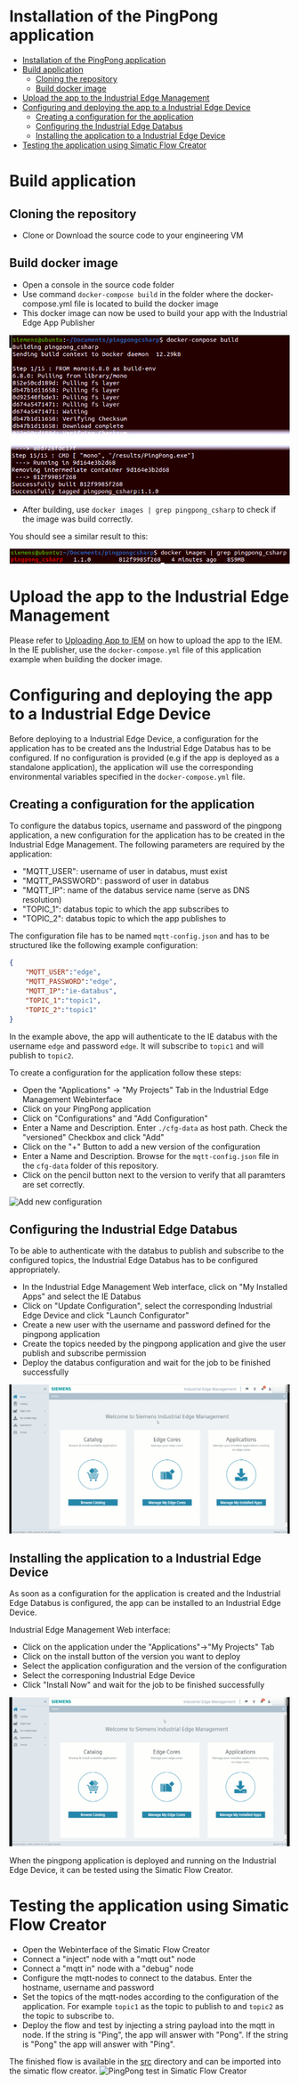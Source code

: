 
# Installation of the PingPong application

- [Installation of the PingPong application](#installation-of-the-pingpong-application)
- [Build application](#build-application)
  - [Cloning the repository](#cloning-the-repository)
  - [Build docker image](#build-docker-image)
- [Upload the app to the Industrial Edge Management](#upload-the-app-to-the-industrial-edge-management)
- [Configuring and deploying the app to a Industrial Edge Device](#configuring-and-deploying-the-app-to-a-industrial-edge-device)
  - [Creating a configuration for the application](#creating-a-configuration-for-the-application)
  - [Configuring the Industrial Edge Databus](#configuring-the-industrial-edge-databus)
  - [Installing the application to a Industrial Edge Device](#installing-the-application-to-a-industrial-edge-device)
- [Testing the application using Simatic Flow Creator](#testing-the-application-using-simatic-flow-creator)

# Build application

## Cloning the repository

- Clone or Download the source code to your engineering VM

## Build docker image

- Open a console in the source code folder
- Use command `docker-compose build` in the folder where the docker-compose.yml file is located to build the docker image
- This docker image can now be used to build your app with the Industrial Edge App Publisher

![Build docker image](./graphics/docker-compose-build.png)

- After building, use `docker images | grep pingpong_csharp` to check if the image was build correctly.

You should see a similar result to this:

![Check for docker image](./graphics/docker-images-grep.png)

# Upload the app to the Industrial Edge Management

Please refer to [Uploading App to IEM](https://github.com/industrial-edge/upload-app-to-industrial-edge-management) on how to upload the app to the IEM. In the IE publisher, use the `docker-compose.yml` file of this application example when building the docker image.

# Configuring and deploying the app to a Industrial Edge Device

Before deploying to a Industrial Edge Device, a configuration for the application has to be created ans the Industrial Edge Databus has to be configured.
If no configuration is provided (e.g if the app is deployed as a standalone application), the application will use the corresponding environmental variables specified in the `docker-compose.yml` file.

## Creating a configuration for the application

To configure the databus topics, username and password of the pingpong application, a new configuration for the application has to be created in the Industrial Edge Management. The following parameters are required by the application:

- "MQTT_USER": username of user in databus, must exist
- "MQTT_PASSWORD": password of user in databus
- "MQTT_IP": name of the databus service name (serve as DNS resolution)
- "TOPIC_1": databus topic to which the app subscribes to
- "TOPIC_2": databus topic to which the app publishes to

The configuration file has to be named `mqtt-config.json` and has to be structured like the following example configuration:

```json
{
    "MQTT_USER":"edge",
    "MQTT_PASSWORD":"edge",
    "MQTT_IP":"ie-databus",
    "TOPIC_1":"topic1",
    "TOPIC_2":"topic1"
}
```

In the example above, the app will authenticate to the IE databus with the username `edge` and password `edge`. It will subscribe to `topic1` and will publish to `topic2`.

To create a configuration for the application follow these steps:

- Open the "Applications" -> "My Projects" Tab in the Industrial Edge Management Webinterface
- Click on your PingPong application
- Click on "Configurations" and "Add Configuration"
- Enter a Name and Description. Enter `./cfg-data` as host path. Check the "versioned" Checkbox and click "Add"
- Click on the "+" Button to add a new version of the configuration
- Enter a Name and Description. Browse for the `mqtt-config.json` file in the `cfg-data` folder of this repository.
- Click on the pencil button next to the version to verify that all paramters are set correctly.

![Add new configuration](./graphics/pythonpingpong-new-configuration.gif)

## Configuring the Industrial Edge Databus

To be able to authenticate with the databus to publish and subscribe to the configured topics, the Industrial Edge Databus has to be configured appropriately.

- In the Industrial Edge Management Web interface, click on "My Installed Apps" and select the IE Databus
- Click on "Update Configuration", select the corresponding Industrial Edge Device and click "Launch Configurator"
- Create a new user with the username and password defined for the pingpong application
- Create the topics needed by the pingpong application and give the user publish and subscribe permission
- Deploy the databus configuration and wait for the job to be finished successfully

![IE databus configuration](./graphics/ie-databus-config.gif)

## Installing the application to a Industrial Edge Device

As soon as a configuration for the application is created and the Industrial Edge Databus is configured, the app can be installed to an Industrial Edge Device.

Industrial Edge Management Web interface:

- Click on the application under the "Applications"->"My Projects" Tab
- Click on the install button of the version you want to deploy
- Select the application configuration and the version of the configuration
- Select the corresponing Industrial Edge Device
- Click "Install Now" and wait for the job to be finished successfully

![Deploy App to IE Device](./graphics/pythonpingpong-deploy-app-to-ied.gif)

When the pingpong application is deployed and running on the Industrial Edge Device, it can be tested using the Simatic Flow Creator.

# Testing the application using Simatic Flow Creator

- Open the Webinterface of the Simatic Flow Creator
- Connect a "inject" node with a "mqtt out" node
- Connect a "mqtt in" node with a "debug" node
- Configure the mqtt-nodes to connect to the databus. Enter the hostname, username and password
- Set the topics of the mqtt-nodes according to the configuration of the application. For example `topic1` as the topic to publish to and `topic2` as the topic to subscribe to.
- Deploy the flow and test by injecting a string payload into the mqtt in node. If the string is "Ping", the app will answer with "Pong". If the string is "Pong" the app will answer with "Ping".

The finished flow is available in the [src](./src) directory and can be imported into the simatic flow creator.
![PingPong test in Simatic Flow Creator](./graphics/pingpong-flowcreator.gif)
